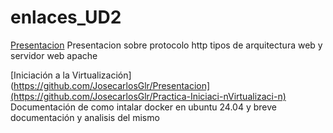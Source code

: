 # enlaces_UD2

[Presentacion](https://github.com/JosecarlosGlr/Presentacion)
Presentacion sobre protocolo http tipos de arquitectura web y servidor web apache

[Iniciación a la Virtualización](https://github.com/JosecarlosGlr/Presentacion](https://github.com/JosecarlosGlr/Practica-Iniciaci-nVirtualizaci-n)
Documentación de como intalar docker en ubuntu 24.04 y breve documentación y analisis del mismo
